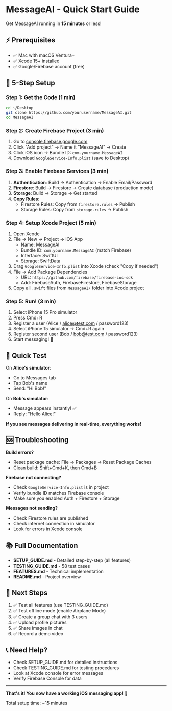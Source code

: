 # MessageAI - Quick Start Guide

Get MessageAI running in **15 minutes** or less!

## ⚡ Prerequisites

- ✅ Mac with macOS Ventura+ 
- ✅ Xcode 15+ installed
- ✅ Google/Firebase account (free)

## 🚀 5-Step Setup

### Step 1: Get the Code (1 min)
```bash
cd ~/Desktop
git clone https://github.com/yourusername/MessageAI.git
cd MessageAI
```

### Step 2: Create Firebase Project (3 min)
1. Go to [console.firebase.google.com](https://console.firebase.google.com)
2. Click "Add project" → Name it "MessageAI" → Create
3. Click iOS icon → Bundle ID: `com.yourname.MessageAI`
4. Download `GoogleService-Info.plist` (save to Desktop)

### Step 3: Enable Firebase Services (3 min)
1. **Authentication**: Build → Authentication → Enable Email/Password
2. **Firestore**: Build → Firestore → Create database (production mode)
3. **Storage**: Build → Storage → Get started
4. **Copy Rules**:
   - Firestore Rules: Copy from `firestore.rules` → Publish
   - Storage Rules: Copy from `storage.rules` → Publish

### Step 4: Setup Xcode Project (5 min)
1. Open Xcode
2. File → New → Project → iOS App
   - Name: MessageAI
   - Bundle ID: `com.yourname.MessageAI` (match Firebase)
   - Interface: SwiftUI
   - Storage: SwiftData
3. Drag `GoogleService-Info.plist` into Xcode (check "Copy if needed")
4. File → Add Package Dependencies
   - URL: `https://github.com/firebase/firebase-ios-sdk`
   - Add: FirebaseAuth, FirebaseFirestore, FirebaseStorage
5. Copy all `.swift` files from `MessageAI/` folder into Xcode project

### Step 5: Run! (3 min)
1. Select iPhone 15 Pro simulator
2. Press Cmd+R
3. Register a user (Alice / alice@test.com / password123)
4. Select iPhone 15 simulator → Cmd+R again
5. Register second user (Bob / bob@test.com / password123)
6. Start messaging! 🎉

## 🧪 Quick Test

On **Alice's simulator**:
- Go to Messages tab
- Tap Bob's name
- Send: "Hi Bob!"

On **Bob's simulator**:
- Message appears instantly! ✅
- Reply: "Hello Alice!"

**If you see messages delivering in real-time, everything works!**

## 🆘 Troubleshooting

**Build errors?**
- Reset package cache: File → Packages → Reset Package Caches
- Clean build: Shift+Cmd+K, then Cmd+B

**Firebase not connecting?**
- Check `GoogleService-Info.plist` is in project
- Verify bundle ID matches Firebase console
- Make sure you enabled Auth + Firestore + Storage

**Messages not sending?**
- Check Firestore rules are published
- Check internet connection in simulator
- Look for errors in Xcode console

## 📚 Full Documentation

- **SETUP_GUIDE.md** - Detailed step-by-step (all features)
- **TESTING_GUIDE.md** - 58 test cases
- **FEATURES.md** - Technical implementation
- **README.md** - Project overview

## 🎯 Next Steps

1. ✅ Test all features (use TESTING_GUIDE.md)
2. ✅ Test offline mode (enable Airplane Mode)
3. ✅ Create a group chat with 3 users
4. ✅ Upload profile pictures
5. ✅ Share images in chat
6. ✅ Record a demo video

## 📞 Need Help?

- Check SETUP_GUIDE.md for detailed instructions
- Check TESTING_GUIDE.md for testing procedures
- Look at Xcode console for error messages
- Verify Firebase Console for data

---

**That's it! You now have a working iOS messaging app!** 🚀

Total setup time: ~15 minutes

